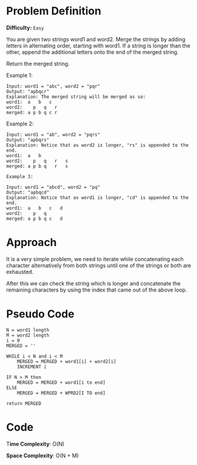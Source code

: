 # Problem Definition

**Difficulty:** `Easy`

You are given two strings word1 and word2. Merge the strings by adding letters in alternating order, starting with word1. If a string is longer than the other, append the additional letters onto the end of the merged string.

Return the merged string.

 

Example 1:

```
Input: word1 = "abc", word2 = "pqr"
Output: "apbqcr"
Explanation: The merged string will be merged as so:
word1:  a   b   c
word2:    p   q   r
merged: a p b q c r
```

Example 2:

```
Input: word1 = "ab", word2 = "pqrs"
Output: "apbqrs"
Explanation: Notice that as word2 is longer, "rs" is appended to the end.
word1:  a   b 
word2:    p   q   r   s
merged: a p b q   r   s
```

```
Example 3:

Input: word1 = "abcd", word2 = "pq"
Output: "apbqcd"
Explanation: Notice that as word1 is longer, "cd" is appended to the end.
word1:  a   b   c   d
word2:    p   q 
merged: a p b q c   d
```

# Approach

It is a very simple problem, we need to iterate while concatenating each character alternatively from both strings until one of the strings or both are exhausted.

After this we can check the string which is longer and concatenate the remaining characters by using the index that came out of the above loop.


# Pseudo Code

```
N = word1 length
M = word2 length
i = 0
MERGED = ''

WHILE i < N and i < M 
    MERGED = MERGED + word1[i] + word2[i]
    INCREMENT i

IF N > M then
    MERGED = MERGED + word1[i to end]
ELSE 
    MERGED = MERGED + WPRD2[I TO end]

return MERGED
```

# Code

T**ime Complexity**: O(N)

**Space Complexity**: O(N + M)